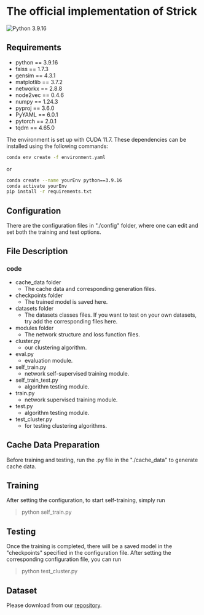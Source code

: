 # The official implementation of Strick

![Python 3.9.16](https://img.shields.io/badge/python-3.9.16-green.svg?style=plastic)

## Requirements

- python == 3.9.16
- faiss == 1.7.3
- gensim == 4.3.1
- matplotlib == 3.7.2
- networkx == 2.8.8
- node2vec == 0.4.6
- numpy == 1.24.3
- pyproj == 3.6.0
- PyYAML == 6.0.1
- pytorch == 2.0.1
- tqdm == 4.65.0

The environment is set up with CUDA 11.7. These dependencies can be installed using the following commands:

```bash
conda env create -f environment.yaml
```
or
```bash
conda create --name yourEnv python==3.9.16
conda activate yourEnv
pip install -r requirements.txt
```

## Configuration
There are the configuration files in "./config" folder, where one can edit and set both the training and test options.

## File Description

### code
- cache_data folder
  - The cache data and corresponding generation files.
- checkpoints folder
  - The trained model is saved here.
- datasets folder
  - The datasets classes files. If you want to test on your own datasets, try add the corresponding files here.
- modules folder
  - The network structure and loss function files.
- cluster.py
  - our clustering algorithm.
- eval.py
  - evaluation module.
- self_train.py
  - network self-supervised training module.
- self_train_test.py
  - algorithm testing module.
- train.py
  - network supervised training module.
- test.py
  - algorithm testing module.
- test_cluster.py
  - for testing clustering algorithms.


## Cache Data Preparation
Before training and testing, run the .py file in the "./cache_data" to generate cache data. 

## Training
After setting the configuration, to start self-training, simply run

> python self_train.py

## Testing
Once the training is completed, there will be a saved model in the "checkpoints" specified in the configuration file. 
After setting the corresponding configuration file, you can run

> python test_cluster.py

## Dataset
Please download from our [repository](https://terabox.com/s/1BUll52ghFXuseGRaev-ElA). 


<!-- ## Citation
If you find this repository useful in your research, please consider citing the following paper:
```

``` -->
